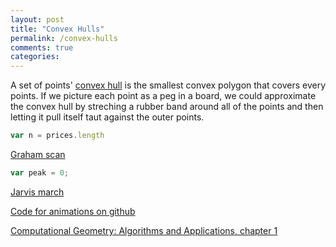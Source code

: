 ```yaml
---
layout: post
title: "Convex Hulls"
permalink: /convex-hulls
comments: true
categories: 
---
```


<link rel="stylesheet" type="text/css" href="/javascripts/posts/convexHull/style.css">

A set of points' [convex hull](http://www.cs.uu.nl/geobook/introduction.pdf) is the smallest convex polygon that covers every points. If we picture each point as a peg in a board, we could approximate the convex hull by streching a rubber band around all of the points and then letting it pull itself taut against the outer points.


<div id='naive' style='width: 100%'></div>

```javascript
var n = prices.length
```

[Graham scan](http://en.wikipedia.org/wiki/Graham_scan)
<div id='nlogn' style='width: 100%'></div>


```javascript
var peak = 0;
```

[Jarvis march](http://en.wikipedia.org/wiki/Gift_wrapping_algorithm)
<div id='hn' style='width: 100%'></div>

[Code for animations on github](https://github.com/1wheel/roadtolarissa/tree/master/source/javascripts/posts/convexHull)

[Computational Geometry: Algorithms and Applications, chapter 1](http://www.cs.uu.nl/geobook/)


<script src="/javascripts/libs/d3-3.5.2.js" type="text/javascript"></script>
<script src="/javascripts/libs/lodash.js" type="text/javascript"></script>
<script src="/javascripts/posts/negBarTransition/lib.js" type="text/javascript"></script>
<script src="/javascripts/posts/convexHull/shared.js" type="text/javascript"></script>
<script src="/javascripts/posts/convexHull/naive.js" type="text/javascript"></script>
<script src="/javascripts/posts/convexHull/nlogn.js" type="text/javascript"></script>
<script src="/javascripts/posts/convexHull/hn.js" type="text/javascript"></script>
